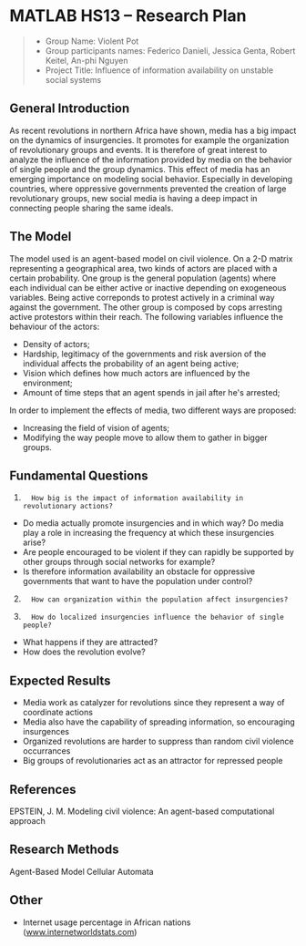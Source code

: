# MATLAB HS13 – Research Plan

> * Group Name: Violent Pot
> * Group participants names: Federico Danieli, Jessica Genta, Robert Keitel, An-phi Nguyen
> * Project Title: Influence of information availability on unstable social systems

## General Introduction

As recent revolutions in northern Africa have shown, media has a big impact on the dynamics of insurgencies. It promotes for example the organization of revolutionary groups and events.
It is therefore of great interest to analyze the influence of the information provided by media on the behavior of single people and the group dynamics.
This effect of media has an emerging importance on modeling social behavior. Especially in developing countries, where oppressive governments prevented the creation of large revolutionary groups, new social media is having a deep impact in connecting people sharing the same ideals.


## The Model

The model used is an agent-based model on civil violence. 
On a 2-D matrix representing a geographical area, two kinds of actors are placed with a certain probability.
One group is the general population (agents) where each individual can be either active or inactive depending on exogeneous variables.
Being active correponds to protest actively in a criminal way against the government.
The other group is composed by cops arresting active protestors within their reach.
The following variables influence the behaviour of the actors:
- Density of actors;
- Hardship, legitimacy of the governments and risk aversion of the individual affects the probability of an agent being active;
- Vision which defines how much actors are influenced by the environment;
- Amount of time steps that an agent spends in jail after he's arrested;

In order to implement the effects of media, two different ways are proposed:
- Increasing the field of vision of agents;
- Modifying the way people move to allow them to gather in bigger groups.




## Fundamental Questions

1.       How big is the impact of information availability in revolutionary actions?
- Do media actually promote insurgencies and in which way? Do media play a role in increasing the frequency at which these insurgencies arise?
- Are people encouraged to be violent if they can rapidly be supported by other groups through social networks for example?
- Is therefore information availability an obstacle for oppressive governments that want to have the population under control?
2.       How can organization within the population affect insurgencies?
3.       How do localized insurgencies influence the behavior of single people?
- What happens if they are attracted?
- How does the revolution evolve?



## Expected Results

- Media work as catalyzer for revolutions since they represent a way of coordinate actions
- Media also have the capability of spreading information, so encouraging insurgences
- Organized revolutions are harder to suppress than random civil violence occurrances
- Big groups of revolutionaries act as an attractor for repressed people



## References 

EPSTEIN, J. M. Modeling civil violence: An agent-based computational approach



## Research Methods

Agent-Based Model
Cellular Automata



## Other

- Internet usage percentage in African nations (www.internetworldstats.com)


